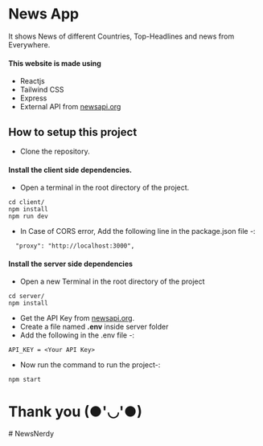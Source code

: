 # News App
It shows News of different Countries, Top-Headlines and news from Everywhere.
#### This website is made using
- Reactjs
- Tailwind CSS
- Express 
- External API from <a href="https://newsapi.org">newsapi.org</a>

## How to setup this project
- Clone the repository.

#### Install the client side dependencies.
- Open a terminal in the root directory of the project.

```
cd client/
npm install
npm run dev
```
- In Case of CORS error, Add the following line in the package.json file -:

```
  "proxy": "http://localhost:3000",
```

#### Install the server side dependencies

- Open a new Terminal in the root directory of the project

```
cd server/
npm install
```

- Get the API Key from <a href="newsapi.org">newsapi.org</a>.
- Create a file named <strong>.env</strong> inside server folder
- Add the following in the .env file -:
```
API_KEY = <Your API Key>
```
- Now run the command to run the project-: 
```
npm start
```


# Thank you (●'◡'●)
#   N e w s N e r d y  
 